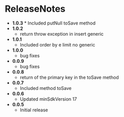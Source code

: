  # ReleaseNotes
   * **1.0.3**
    * Included putNull toSave method
  * **1.0.2**
    * return throw exception in insert generic
 * **1.0.1**
    * Included order by e limit no generic
* **1.0.0**
    * bug fixes
* **0.0.9**
    * bug fixes
* **0.0.8**
    * return of the primary key in the toSave method
* **0.0.7**
    * Included method toSave
* **0.0.6**
    * Updated minSdkVersion 17
* **0.0.5**
    * Initial release
